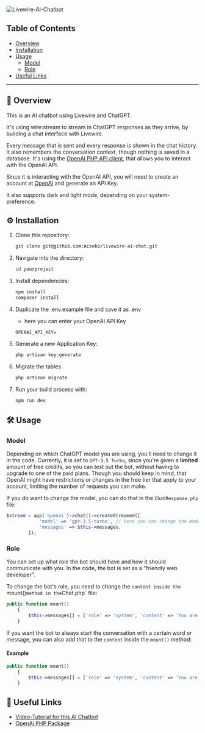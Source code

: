 ![Livewire-AI-Chatbot](https://banners.beyondco.de/Livewire%20AI%20Chatbot.png?theme=dark&packageManager=&packageName=&pattern=xEquals&style=style_1&description=AI+Chatbot+with+Livewire+for+Real-Time+Streaming+of+ChatGPT+Responses&md=1&showWatermark=0&fontSize=100px&images=https%3A%2F%2Flaravel.com%2Fimg%2Flogomark.min.svg)

## Table of Contents
- [Overview](#overview)
- [Installation](#installation)
- [Usage](#usage)
  - [Model](#model)
  - [Role](#role)
- [Useful Links](#useful-links)

---
<section id="overview">

## 🔎 Overview
This is an AI chatbot using Livewire and ChatGPT.

It's using wire:stream to stream in ChatGPT responses as they arrive, by building a chat interface with Livewire.

Every message that is sent and every response is shown in the chat history. It also remembers the conversation context, though nothing is saved in a database. 
It's using the [OpenAI PHP API client](https://github.com/openai-php/client), that allows you to interact with the OpenAI API.

Since it is interacting with the OpenAI API, you will need to create an account at [OpenAI](https://openai.com/index/openai-api/) and generate an API Key.

It also supports dark and light mode, depending on your system-preference.

</section>

<section id="installation">

## ⚙️ Installation

1. Clone this repository:
    ```bash
    git clone git@github.com:Aczeko/livewire-ai-chat.git
    ```
   
2. Navigate into the directory:
    ```bash
    cd yourproject
    ````
   
3. Install dependencies:
    ```bash
    npm install
    composer install 
    ```

4. Duplicate the .env.example file and save it as .env
    - here you can enter your OpenAI API Key

    ```
    OPENAI_API_KEY=
    ```

5. Generate a new Application Key:
    ```bash
    php artisan key:generate
    ```
    
6. Migrate the tables
   
    ```bash
    php artisan migrate
    ```

7. Run your build process with:
    ```bash
    npm run dev
    ```

</section>

<section id="usage">

## 🛠️ Usage

<section id="model">

### Model

Depending on which ChatGPT model you are using, you'll need to change it in the code.
Currently, it is set to `GPT-3.5 Turbo`, since you're given a **limited** amount of free credits, so you can test out the bot, without having to upgrade to one of the paid plans. Though you should keep in mind, that OpenAI might have restrictions or changes in the free tier that apply to your account, limiting the number of requests you can make.

If you do want to change the model, you can do that in the `ChatResponse.php` file:

```php
$stream = app('openai')->chat()->createStreamed([
            'model' => 'gpt-3.5-turbo', // here you can change the model to your preference
            'messages' => $this->messages,
        ]);
```

</section>

<section id="role">

### Role

You can set up what role the bot should have and how it should communicate with you. 
In the code, the bot is set as a "friendly web developer".

To change the bot's role, you need to change the `content inside the `mount()` method in the `Chat.php` file:

```php
public function mount()
    {
        $this->messages[] = ['role' => 'system', 'content' => 'You are a friendly web developer here to help.']; // Change content to your liking
    }
```

If you want the bot to always start the conversation with a certain word or message, you can also add that to the `content` inside the `mount()` method:

#### Example

```php
public function mount()
    {
        $this->messages[] = ['role' => 'system', 'content' => 'You are a friendly web developer here to help. Always start the conversation with Hey!']; // Change content to your liking
    }
```

</section>

</section>

<section id="useful-links">

## 🔗 Useful Links
- [Video-Tutorial for this AI Chatbot](https://codecourse.com/courses/create-an-ai-chat-bot-with-livewire-and-chatgpt)
- [OpenAi PHP Package](https://github.com/openai-php/client)

</section>

